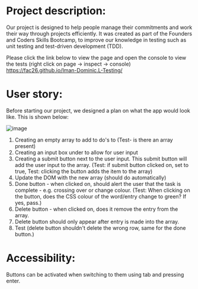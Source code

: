 # Project description:

Our project is designed to help people manage their commitments and work their way through projects efficiently. It was created as part of the Founders and Coders Skills Bootcamp, to improve our knowledge in testing such as unit testing and test-driven development (TDD).  

Please click the link below to view the page and open the console to view the tests (right click on page -> inspect -> console)
https://fac26.github.io/Iman-Dominic.L-Testing/

# User story:

Before starting our project, we designed a plan on what the app would look like. This is shown below:

![image](https://user-images.githubusercontent.com/78818760/200645408-b7fa6c68-459e-437e-9678-8e5260eb97a1.png)


1) Creating an empty array to add to do's to (Test- is there an array present)
2) Creating an input box under to allow for user input 
3) Creating a submit button next to the user input. This submit button will add the user input to the array. (Test: if submit button clicked on, set to true, Test: clicking the button adds the item to the array)
4) Update the DOM with the new array (should do automatically)
5) Done button - when clicked on, should alert the user that the task is complete - e.g. crossing over or change colour. (Test: When clicking on the button, does the CSS colour of the word/entry change to green? If yes, pass.)
6) Delete button - when clicked on, does it remove the entry from the array.
7) Delete button should only appear after entry is made into the array.
8) Test (delete button shouldn't delete the wrong row, same for the done button.)

# Accessibility:
Buttons can be activated when switching to them using tab and pressing enter.
